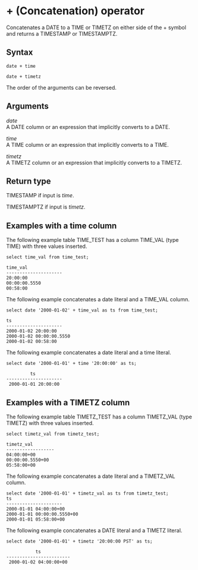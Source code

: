 # \+ \(Concatenation\) operator<a name="r_DATE-CONCATENATE_function"></a>

Concatenates a DATE to a TIME or TIMETZ on either side of the \+ symbol and returns a TIMESTAMP or TIMESTAMPTZ\. 

## Syntax<a name="r_DATE-CONCATENATE_function-synopsis"></a>

```
date + time
```

```
date + timetz
```

The order of the arguments can be reversed\.

## Arguments<a name="r_DATE-CONCATENATE_function-arguments"></a>

 *date*   
A DATE column or an expression that implicitly converts to a DATE\. 

 *time*   
A TIME column or an expression that implicitly converts to a TIME\. 

 *timetz*   
A TIMETZ column or an expression that implicitly converts to a TIMETZ\. 

## Return type<a name="r_DATE-CONCATENATE_function-return-type"></a>

TIMESTAMP if input is *time*\. 

TIMESTAMPTZ if input is *timetz*\. 

## Examples with a time column<a name="r_DATE-CONCATENATE_function-examples-time"></a>

The following example table TIME\_TEST has a column TIME\_VAL \(type TIME\) with three values inserted\. 

```
select time_val from time_test;
            
time_val
---------------------
20:00:00
00:00:00.5550
00:58:00
```

The following example concatenates a date literal and a TIME\_VAL column\.

```
select date '2000-01-02' + time_val as ts from time_test;
            
ts
---------------------
2000-01-02 20:00:00
2000-01-02 00:00:00.5550
2000-01-02 00:58:00
```

The following example concatenates a date literal and a time literal\. 

```
select date '2000-01-01' + time '20:00:00' as ts;
            
         ts
---------------------
 2000-01-01 20:00:00
```

## Examples with a TIMETZ column<a name="r_DATE-CONCATENATE_function-examples-timetz"></a>

The following example table TIMETZ\_TEST has a column TIMETZ\_VAL \(type TIMETZ\) with three values inserted\. 

```
select timetz_val from timetz_test;
            
timetz_val
------------------
04:00:00+00
00:00:00.5550+00
05:58:00+00
```

The following example concatenates a date literal and a TIMETZ\_VAL column\. 

```
select date '2000-01-01' + timetz_val as ts from timetz_test;
ts
---------------------
2000-01-01 04:00:00+00
2000-01-01 00:00:00.5550+00
2000-01-01 05:58:00+00
```

The following example concatenates a DATE literal and a TIMETZ literal\.

```
select date '2000-01-01' + timetz '20:00:00 PST' as ts;
            
           ts
------------------------
 2000-01-02 04:00:00+00
```